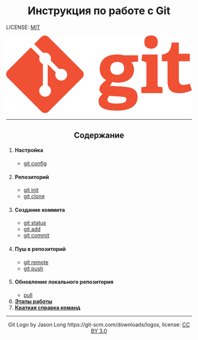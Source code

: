  <h1 align="center">Инструкция по работе с Git</h1>

LICENSE: [MIT](./license.md)

![git-logo](Git-Logo-1788C.png)

---
<h2 align="center">Содержание</h2>


1. #### Настройка
   + [git config](config.md)
2. #### Репозиторий
   + [git init](init.md)
   + [git clone](clone.md)
3. #### Создание коммита
   + [git status](status.md)
   + [git add](add.md)
   + [git commit](commit.md)
4. #### Пуш в репозиторий
   + [git remote](remote.md)
   + [git push](push.md)
5. #### Обновление локального репозитория
   + [pull](pull.md)
6. **[Этапы работы](stages_Of_Work.md)**
7. **[Краткая справка команд](commands.md)**



---

<p align="center">Git Logo by Jason Long https://git-scm.com/downloads/logos,
license: <a href='https://creativecommons.org/licenses/by/3.0'>CC BY 3.0</a>

